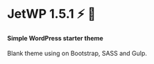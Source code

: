 # JetWP 1.5.1 :zap: :rocket:
#### Simple WordPress starter theme
Blank theme using on Bootstrap, SASS and Gulp.